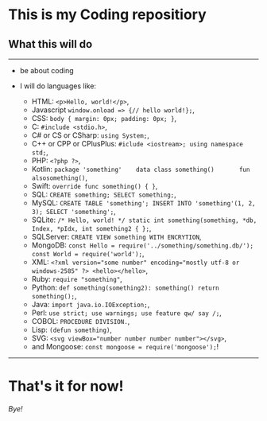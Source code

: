 # This is my Coding repositiory

## What this will do

---

- be about coding

- I will do languages like:

  - HTML: `<p>Hello, world!</p>`,
  - Javascript `window.onload => {// hello world!};`,
  - CSS: `body { margin: 0px; padding: 0px; }`,
  - C: `#include <stdio.h>`,
  - C# or CS or CSharp: `using System;`,
  - C++ or CPP or CPlusPlus: `#iclude <iostream>; using namespace std;`,
  - PHP: `<?php ?>`,
  - Kotlin: `package 'something'    data class something()       fun alsosomething()`,
  - Swift: `override func something() { }`,
  - SQL: `CREATE something; SELECT something;`,
  - MySQL: `CREATE TABLE 'something'; INSERT INTO 'something'(1, 2, 3); SELECT 'something';`,
  - SQLite: `/* Hello, world! */ static int something(something, *db, Index, *pIdx, int something2 { };`,
  - SQLServer: `CREATE VIEW something WITH ENCRYTION`,
  - MongoDB: `const Hello = require('../something/something.db/'); const World = require('world');`,
  - XML: `<?xml version="some number" encoding="mostly utf-8 or windows-2585" ?> <hello></hello>`,
  - Ruby: `require "something"`,
  - Python: `def something(something2): something() return something();`,
  - Java: `import java.io.IOException;`,
  - Perl: `use strict; use warnings; use feature qw/ say /;`,
  - COBOL: `PROCEDURE DIVISION.`,
  - Lisp: `(defun something)`,
  - SVG: `<svg viewBox="number number number number"></svg>`,
  - and Mongoose: `const mongoose = require('mongoose');`!
- - -

# That's it for now!

###### Bye!
